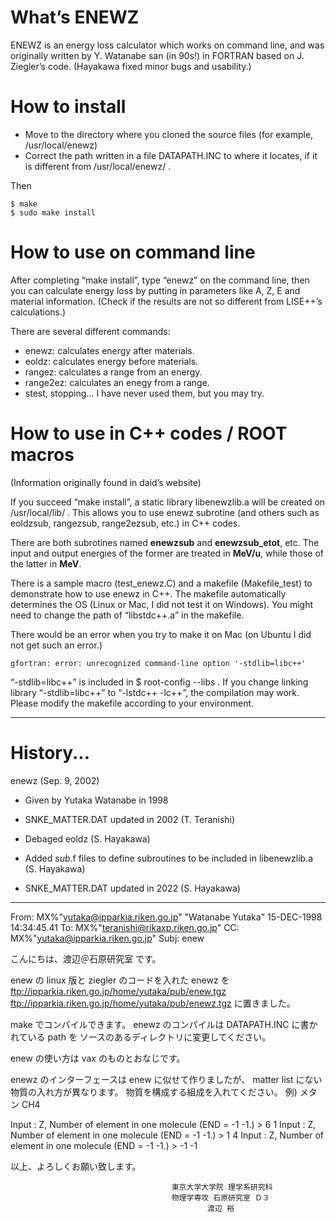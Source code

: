 # What’s ENEWZ

ENEWZ is an energy loss calculator which works on command line, and was originally written by Y. Watanabe san (in 90s!) in FORTRAN based on J. Ziegler’s code. (Hayakawa fixed minor bugs and usability.)

# How to install
* Move to the directory where you cloned the source files (for example, /usr/local/enewz)
* Correct the path written in a file DATAPATH.INC to where it locates, if it is different from /usr/local/enewz/ .

Then
```
$ make
$ sudo make install
```

# How to use on command line
After completing “make install”, type “enewz” on the command line, then you can calculate energy loss by putting in parameters like A, Z, E and material information. (Check if the results are not so different from LISE++’s calculations.)

There are several different commands:
* enewz: calculates energy after materials.
* eoldz: calculates energy before materials.
* rangez: calculates a range from an energy.
* range2ez: calculates an enegy from a range.
* stest, stopping… I have never used them, but you may try.

# How to use in C++ codes / ROOT macros
(Information originally found in daid’s website)

If you succeed “make install”, a static library libenewzlib.a will be created on /usr/local/lib/ . This allows you to use enewz subrotine (and others such as eoldzsub, rangezsub, range2ezsub, etc.) in C++ codes.

There are both subrotines named **enewzsub** and **enewzsub_etot**, etc. The input and output energies of the former are treated in **MeV/u**, while those of the latter in **MeV**. 

There is a sample macro (test_enewz.C) and a makefile (Makefile_test) to demonstrate how to use enewz in C++. The makefile automatically determines the OS (Linux or Mac, I did not test it on Windows). You might need to change the path of “libstdc++.a” in the makefile. 

There would be an error when you try to make it on Mac (on Ubuntu I did not get such an error.) 

```
gfortran: error: unrecognized command-line option '-stdlib=libc++'
```

“-stdlib=libc++” is included in $ root-config --libs . If you change linking library “-stdlib=libc++” to “-lstdc++ -lc++”, the compilation may work. Please modify the makefile according to your environment. 





--------------------------------------------------------------------------------------------
# History...

enewz  (Sep. 9, 2002)

- Given by Yutaka Watanabe in 1998

- SNKE_MATTER.DAT updated in 2002 (T. Teranishi)

- Debaged eoldz (S. Hayakawa)

- Added *sub*.f files to define subroutines to be included in libenewzlib.a (S. Hayakawa)

- SNKE_MATTER.DAT updated in 2022 (S. Hayakawa)

-----------------------------------------------------------------------------
From:	MX%"yutaka@ipparkia.riken.go.jp"  "Watanabe Yutaka" 15-DEC-1998 14:34:45.41
To:	MX%"teranishi@rikaxp.riken.go.jp"
CC:	MX%"yutaka@ipparkia.riken.go.jp"
Subj:	enew

 こんにちは、渡辺＠石原研究室 です。

 enew の linux 版と ziegler のコードを入れた enewz を
ftp://ipparkia.riken.go.jp/home/yutaka/pub/enew.tgz
ftp://ipparkia.riken.go.jp/home/yutaka/pub/enewz.tgz
に置きました。

make でコンパイルできます。
enewz のコンパイルは DATAPATH.INC に書かれている path を
ソースのあるディレクトリに変更してください。

enew の使い方は vax のものとおなじです。

enewz のインターフェースは enew に似せて作りましたが、
matter list にない物質の入れ方が異なります。
物質を構成する組成を入れてください。
例)
  メタン CH4
   
   Input : Z, Number of element in one molecule (END = -1 -1.)
     > 
6 1
   Input : Z, Number of element in one molecule (END = -1 -1.)
     > 
1 4
   Input : Z, Number of element in one molecule (END = -1 -1.)
     > 
-1 -1

 以上、よろしくお願い致します。

                                        東京大学大学院 理学系研究科
                                        物理学専攻 石原研究室 Ｄ３
                                                渡辺 裕
